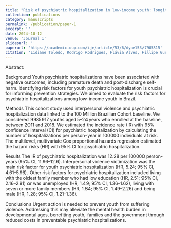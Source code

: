```yaml
---
title: "Risk of psychiatric hospitalization in low-income youth: longitudinal findings from the 100 Million Brazilian Cohort"
collection: publications
category: manuscripts
permalink: /publication/paper-1
excerpt: ''
date: 2024-10-12
venue: 'Journal 1'
slidesurl: ''
paperurl: 'https://academic.oup.com/ije/article/53/6/dyae153/7905815'
citation: 'Lidiane Toledo, Rodrigo Rodrigues, Flávia Alves, Fillipe Guedes, Jacyra Azevedo Paiva de Araújo, John A Naslund, Maurício L Barreto, Vikram Patel, Daiane Borges Machado, Risk of psychiatric hospitalization in low-income youth: longitudinal findings from the 100 Million Brazilian Cohort, International Journal of Epidemiology, Volume 53, Issue 6, December 2024.'
---
```


Abstract:

Background
Youth psychiatric hospitalizations have been associated with negative outcomes, including premature death and post-discharge self-harm. Identifying risk factors for youth psychiatric hospitalization is crucial for informing prevention strategies. We aimed to evaluate the risk factors for psychiatric hospitalizations among low-income youth in Brazil.

Methods
This cohort study used interpersonal violence and psychiatric hospitalization data linked to the 100 Million Brazilian Cohort baseline. We considered 9 985 917 youths aged 5–24 years who enrolled at the baseline, between 2011 and 2018. We estimated the incidence rate (IR) with 95% confidence interval (CI) for psychiatric hospitalization by calculating the number of hospitalizations per person-year in 100 000 individuals at risk. The multilevel, multivariate Cox proportional hazards regression estimated the hazard risks (HR) with 95% CI for psychiatric hospitalization.

Results
The IR of psychiatric hospitalization was 12.28 per 100 000 person-years (95% CI, 11.96–12.6). Interpersonal violence victimization was the main risk factor for youth psychiatric hospitalization (HR, 5.24; 95% CI, 4.61–5.96). Other risk factors for psychiatric hospitalization included living with the oldest family member who had low education (HR, 2.51; 95% CI, 2.16–2.91) or was unemployed (HR, 1.49; 95% CI, 1.36–1.62), living with seven or more family members (HR, 1.84; 95% CI, 1.49–2.26) and being male (HR, 1.28; 95% CI, 1.21–1.36).

Conclusions
Urgent action is needed to prevent youth from suffering violence. Addressing this may alleviate the mental health burden in developmental ages, benefiting youth, families and the government through reduced costs in preventable psychiatric hospitalizations.